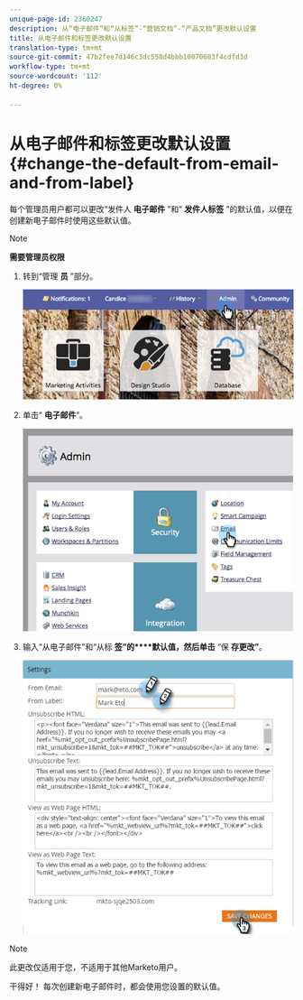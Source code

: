 ```yaml
---
unique-page-id: 2360247
description: 从“电子邮件”和“从标签”-“营销文档”-“产品文档”更改默认设置
title: 从电子邮件和标签更改默认设置
translation-type: tm+mt
source-git-commit: 47b2fee7d146c3dc558d4bbb10070683f4cdfd3d
workflow-type: tm+mt
source-wordcount: '112'
ht-degree: 0%

---
```



# 从电子邮件和标签更改默认设置 {#change-the-default-from-email-and-from-label}

每个管理员用户都可以更改“发件人 **电子邮件** ”和“ **发件人标签** ”的默认值，以便在创建新电子邮件时使用这些默认值。

>[!NOTE]
>
>**需要管理员权限**

1. 转到“管理 **员** ”部分。

   ![](assets/adminhand.png)

1. 单击“ **电子邮件**”。

   ![](assets/image2014-9-18-16-3a27-3a19.png)

1. 输入“从电子邮件”和“从标 **签”的****默认值，然后单击** “保 **存更改”**。

   ![](assets/change-default-hands.png)

>[!NOTE]
>
>此更改仅适用于您，不适用于其他Marketo用户。

干得好！ 每次创建新电子邮件时，都会使用您设置的默认值。